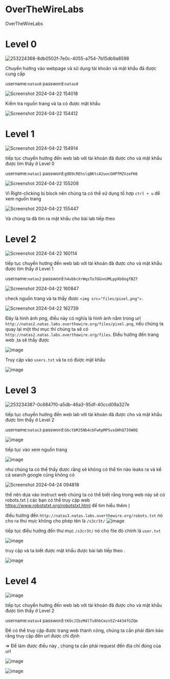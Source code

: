 # OverTheWireLabs
OverTheWireLabs

# Level 0 
![253224368-8db0502f-7e0c-4055-a754-7b15db9a8598](https://github.com/trishuy/OverTheWireLabs/assets/95763623/5740b66f-0f46-4163-9a0e-da34bcc4e3ad)

Chuyển hướng vào webpage và sử dụng tài khoản và mật khẩu đã được cung cấp 

username:```natas0```          password:```natas0```

![Screenshot 2024-04-22 154018](https://github.com/trishuy/OverTheWireLabs/assets/95763623/568505ad-b5fa-4212-a6d6-ee4a074cd8ce)

Kiểm tra nguồn trang và ta có được mật khẩu 

![Screenshot 2024-04-22 154412](https://github.com/trishuy/OverTheWireLabs/assets/95763623/86920ea2-6adf-4f17-8881-f9e5e114fbc4)

# Level 1
![Screenshot 2024-04-22 154914](https://github.com/trishuy/OverTheWireLabs/assets/95763623/c270a5f2-5850-43ea-9d50-99abdc77b60a)

tiếp tục chuyển hướng đến web lab với tài khoản đã được cho và mật khẩu được tìm thấy ở Level 0

username:```natas1```          password:```g9D9cREhslqBKtcA2uocGHPfMZVzeFK6```

![Screenshot 2024-04-22 155208](https://github.com/trishuy/OverTheWireLabs/assets/95763623/caf52944-c53e-4e96-938b-c8b9f14cbccb)

Vì Right-clicking bị block nên chúng ta có thể sử dụng tổ hợp ```ctrl + u``` để xem nguồn trang 

![Screenshot 2024-04-22 155447](https://github.com/trishuy/OverTheWireLabs/assets/95763623/8c3fcd1f-cd55-4883-acbc-b8dbbedae0c1)

Và chúng ta đã tìm ra mật khẩu cho bài lab tiếp theo

# Level 2
![Screenshot 2024-04-22 160114](https://github.com/trishuy/OverTheWireLabs/assets/95763623/ff661f71-9bca-48a5-9338-6309f8230cc7)

tiếp tục chuyển hướng đến web lab với tài khoản đã được cho và mật khẩu được tìm thấy ở Level 1

username:```natas2```          password:```h4ubbcXrWqsTo7GGnnUMLppXbOogfBZ7```

![Screenshot 2024-04-22 160847](https://github.com/trishuy/OverTheWireLabs/assets/95763623/5b14a627-a32b-4f8e-864a-9d4f92f9a94a)

check nguồn trang và ta thấy được ```<img src="files/pixel.png">. ```

![Screenshot 2024-04-22 162739](https://github.com/trishuy/OverTheWireLabs/assets/95763623/351a9df1-4c11-4125-911d-a9f2d5885c61)

Đây là hình ảnh png, điều này có nghĩa là hình ảnh nằm trong url ```http://natas2.natas.labs.overthewire.org/files/pixel.png```, nếu chúng ta quay lại một thư mục thì chúng ta sẽ có ```http://natas2.natas.labs.overthewire.org/files```. Điều hướng đến trang web ,ta sẽ thấy được 

![image](https://github.com/trishuy/OverTheWireLabs/assets/95763623/ca78dc3c-3d4d-45e5-9dbb-e151cc1119ed)

Truy cập vào ```users.txt``` và ta có được mật khẩu 

![image](https://github.com/trishuy/OverTheWireLabs/assets/95763623/66f28f80-96f9-4568-bb60-9e7f657bf120)

# Level 3
![253234387-0c6847f0-a5db-46a3-95df-40ccd09a327e](https://github.com/trishuy/OverTheWireLabs/assets/95763623/314e5164-cb67-405e-9601-b2ece2acda3b)

tiếp tục chuyển hướng đến web lab với tài khoản đã được cho và mật khẩu được tìm thấy ở Level 2

username:```natas3```          password:```G6ctbMJ5Nb4cbFwhpMPSvxGHhQ7I6W8Q```

![image](https://github.com/trishuy/OverTheWireLabs/assets/95763623/923eb65a-01d4-44f0-821f-40da6f4b0003)

tiếp tục vào xem nguồn trang

![image](https://github.com/trishuy/OverTheWireLabs/assets/95763623/8d5af6ee-c967-40f4-bc40-fe61778134aa)

như chúng ta có thể thấy được rằng sẽ không có thể tin nào leaks ra và kể cả search google cũng không có

![Screenshot 2024-04-24 094818](https://github.com/trishuy/OverTheWireLabs/assets/95763623/a21b5655-ec7d-44d2-8e8c-057d545b5588)

thế nên dựa vào instruct web chúng ta có thể biết rằng trong web này sẽ có robots.txt ( các bạn có thể truy cập web https://www.robotstxt.org/robotstxt.html để tìm hiểu thêm )

điều hướng đến ```http://natas3.natas.labs.overthewire.org/robots.txt``` nó cho ra thư mực không cho phép tên là  ```/s3cr3t/``` 
![image](https://github.com/trishuy/OverTheWireLabs/assets/95763623/6749b677-7690-4521-8a47-6b8813478417)

tiếp tục điều hướng đến thư mục ```/s3cr3t/``` nó cho  file đó chính là ```user.txt```

![image](https://github.com/trishuy/OverTheWireLabs/assets/95763623/e3132740-9cc7-4a98-8ccd-c52d54edb998)

truy cập và ta biết được mật khẩu được bài lab tiếp theo .

![image](https://github.com/trishuy/OverTheWireLabs/assets/95763623/d3ecf106-b1f9-4ed9-bb8b-89445a4905d0)

# Level 4
![image](https://github.com/trishuy/OverTheWireLabs/assets/95763623/c49559e2-1f15-4522-a3d9-64d9db087621)

tiếp tục chuyển hướng đến web lab với tài khoản đã được cho và mật khẩu được tìm thấy ở Level 2

username:```natas4```          password:```tKOcJIbzM4lTs8hbCmzn5Zr4434fGZQm```

Để có thể truy cập được trang web thành công, chúng ta cần phải đảm bảo rằng truy cập đến url được chỉ định 

=> Để làm được điều này , chúng ta cần phải request đến địa chỉ đúng của url

![image](https://github.com/trishuy/OverTheWireLabs/assets/95763623/5940e9da-92fc-40dc-bf77-210a1e36e486)

![image](https://github.com/trishuy/OverTheWireLabs/assets/95763623/7fdfd313-479e-4fca-8750-09aebf218d07)



















